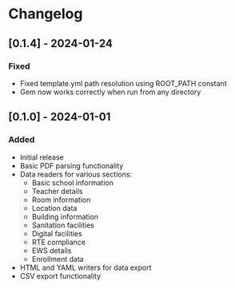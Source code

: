 # Changelog

## [0.1.4] - 2024-01-24

### Fixed
- Fixed template.yml path resolution using ROOT_PATH constant
- Gem now works correctly when run from any directory

## [0.1.0] - 2024-01-01

### Added
- Initial release
- Basic PDF parsing functionality
- Data readers for various sections:
  - Basic school information
  - Teacher details
  - Room information
  - Location data
  - Building information
  - Sanitation facilities
  - Digital facilities
  - RTE compliance
  - EWS details
  - Enrollment data
- HTML and YAML writers for data export
- CSV export functionality 